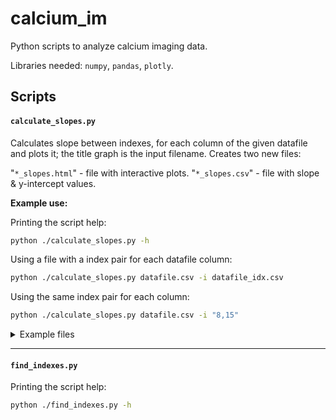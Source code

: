 # calcium_im
Python scripts to analyze calcium imaging data.

Libraries needed:
`numpy`,
`pandas`,
`plotly`.

## Scripts

#### `calculate_slopes.py`

Calculates slope between indexes, for each column of the given datafile and plots it; the title graph is the input filename.
Creates two new files:

"`*_slopes.html`" - file with interactive plots.
"`*_slopes.csv`" - file with slope & y-intercept values.

**Example use:**

Printing the script help:
```bash
python ./calculate_slopes.py -h
```
Using a file with a index pair for each datafile column:
```bash
python ./calculate_slopes.py datafile.csv -i datafile_idx.csv
```
Using the same index pair for each column:
```bash
python ./calculate_slopes.py datafile.csv -i "8,15"
```

<details>
<summary><bf>Example files</bf></summary>

Example file `datafile_idx.csv` (one row per each datafile column):
```
idx1,idx2
70,307
72,300
71,305
```

Example file `datafile.csv` with 3 columns:
```
,cell1,cell2,cell3
1,126.316,145.066,138.661
2,126.101,143.839,139.16
3,126.012,141.971,138.882
4,126.026,141.889,138.86
5,125.856,140.537,139.011
```
  
</details>

---

#### `find_indexes.py`

Printing the script help:
```bash
python ./find_indexes.py -h
```